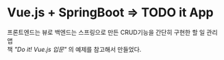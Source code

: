# Vue.js + SpringBoot => TODO it App
프론트엔드는 뷰로 백엔드는 스프링으로 만든 CRUD기능을 간단히 구현한 할 일 관리 앱  
책 <em>"Do it! Vue.js 입문"</em> 의 예제를 참고해서 만들었다.
